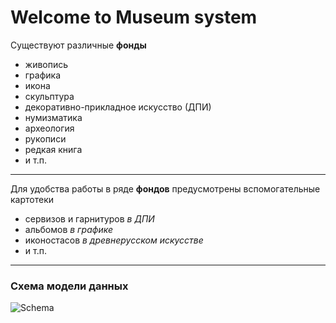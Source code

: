 # Welcome to Museum system

Существуют различные **фонды**

- живопись
- графика
- икона
- скульптура
- декоративно-прикладное искусство (ДПИ)
- нумизматика
- археология
- рукописи
- редкая книга
- и т.п. 
---
Для удобства работы в ряде **фондов** предусмотрены вспомогательные картотеки

- сервизов и гарнитуров *в ДПИ*
- альбомов *в графике*
- иконостасов *в древнерусском искусстве*
- и т.п.
---
### **Схема модели данных**

![Schema](assets/shemas/schema.jpg)
